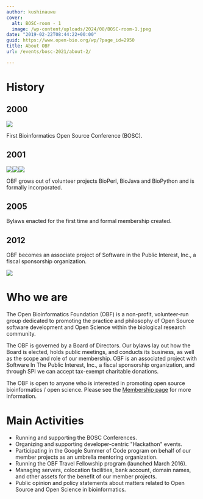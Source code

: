```yaml
---
author: kushinauwu
cover:
  alt: BOSC-room - 1
  image: /wp-content/uploads/2024/08/BOSC-room-1.jpeg
date: "2019-02-22T08:44:22+00:00"
guid: https://www.open-bio.org/wp/?page_id=2950
title: About OBF
url: /events/bosc-2021/about-2/

---
```

# History

## 2000

![](/wp/wp-content/uploads/2019/02/pear-transparent.png)

First Bioinformatics Open Source Conference (BOSC).

## 2001

![](/wp/wp-content/uploads/2019/02/bioperl.jpg)![](/wp/wp-content/uploads/2019/02/biojava-1.jpg)![](/wp/wp-content/uploads/2019/02/biopython.png)

OBF grows out of volunteer projects BioPerl, BioJava and BioPython and is formally incorporated.

## 2005

Bylaws enacted for the first time and formal membership created.

## 2012

OBF becomes an associate project of Software in the Public Interest, Inc., a fiscal sponsorship organization.

![](/wp/wp-content/uploads/2019/02/attendees_stairs-1024x683.jpg)

# Who we are

The Open Bioinformatics Foundation (OBF) is a non-profit, volunteer-run group dedicated to promoting the practice and philosophy of Open Source software development and Open Science within the biological research community.

The OBF is governed by a Board of Directors. Our bylaws lay out how the Board is elected, holds public meetings, and conducts its business, as well as the scope and role of our membership. OBF is an associated project with Software In The Public Interest, Inc., a fiscal sponsorship organization, and through SPI we can accept tax-exempt charitable donations.

The OBF is open to anyone who is interested in promoting open source bioinformatics / open science. Please see the [Membership page](/membership/) for more information.

# Main Activities

- Running and supporting the BOSC Conferences.
- Organizing and supporting developer-centric "Hackathon" events.
- Participating in the Google Summer of Code program on behalf of our member projects as an umbrella mentoring organization.
- Running the OBF Travel Fellowship program (launched March 2016).
- Managing servers, colocation facilities, bank account, domain names, and other assets for the benefit of our member projects.
- Public opinion and policy statements about matters related to Open Source and Open Science in bioinformatics.
